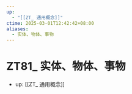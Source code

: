 ```yaml
---
up:
  - "[[ZT_ 通用概念]]"
ctime: 2025-03-01T12:42:42+08:00
aliases:
  - 实体、物体、事物
---
```


# ZT81_ 实体、物体、事物

- up: [[ZT_ 通用概念]]
